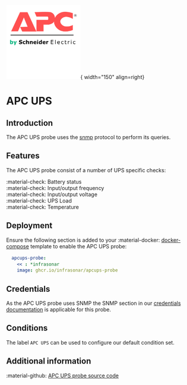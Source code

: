 ![Eaton-Probe](../../../images/probe_apc.png){ width="150" align=right}

# APC UPS

## Introduction

The APC UPS probe uses the [snmp](index.md) protocol to perform its queries.

## Features

The APC UPS probe consist of a number of UPS specific checks:

:material-check: Battery status<br>
:material-check: Input/output frequency<br>
:material-check: Input/output voltage<br>
:material-check: UPS Load<br>
:material-check: Temperature

## Deployment

Ensure the following section is added to your :material-docker: [docker-compose](../appliance/docker_compose.md) template to enable the APC UPS probe:

```yaml
  apcups-probe:
    << : *infrasonar
    image: ghcr.io/infrasonar/apcups-probe
```

## Credentials

As the APC UPS probe uses SNMP the SNMP section in our [credentials documentation](../appliance/credentials.md) is applicable for this probe.

## Conditions

The label `APC UPS` can be used to configure our default condition set.

## Additional information

:material-github: [APC UPS probe source code](https://github.com/infrasonar/apcups-probe)

